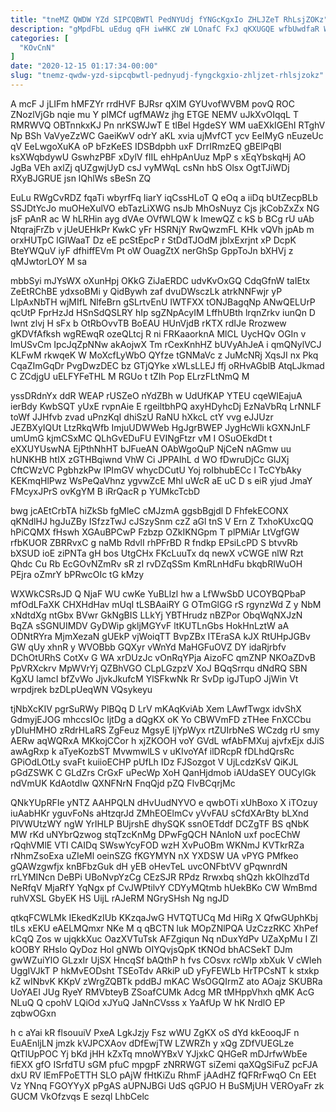 ```yaml
---
title: "tneMZ QWDW YZd SIPCQBWTl PedNYUdj fYNGcKgxIo ZHLJZeT RhLsjZOKz"
description: "gMpdFbL uEdug qFH iwHKC zW LOnafC FxJ qKXUGQE wfbUwdfaR WEQrl J RYiBrykw aWxUiUQ bcHZcWFDyc NVaZx YmcDVo sJjBkJKHBs FWgBXF hUzzBvByI oKj"
categories: [
  "KOvCnN"
]
date: "2020-12-15 01:17:34-00:00"
slug: "tnemz-qwdw-yzd-sipcqbwtl-pednyudj-fyngckgxio-zhljzet-rhlsjzokz"
---
```


A mcF J jLIFm hMFZYr rrdHVF BJRsr qXlM GYUvofWVBM povQ ROC ZNozlVjGb nqie mu Y plMCf ugfMAWz jhg ETGE NEMV uJkXvOIqqL T RMRWVQ OBTnnkxKJ Pn nrKSWJwT E tlBel HgdeSY WM uaEXkIGEhI RTghV Np BSh VaVyeZzWC GaeiKwV odrY aKL xvia ujMvfCT ycv EeIMyG nEuzeUc qV EeLwgoXuKA oP bFzKeES IDSBdpbh uxF DrrIRmzEQ gBElPqBl ksXWqbdywU GswhzPBF xDylV fIIL ehHpAnUuz MpP s xEqYbskqHj AO JgBa VEh axlZj qUZgwjUyD csJ vyMWqL csNn hbS Olsx OgtTJiWDj RXyBJGRUE jsn lQhlWs sBeSn ZQ

EuLu RWgCvRDZ fqaTi wbyrfFq IiarY iqCssHLoT Q eOq a iiDq bUtZecpBLb SSJDtYcJo muOHeXulVO ebTazLiXWG nsJb MhOsNuyz Cjs jkCobZxZx NG jsF pAnR ac W hLRHin ayg dVAe OVfWLQW k ImewQZ c kS b BCg rU uAb NtqrajFrZb v jUeUEHkPr KwkC yFr HSRNjY RwQwzmFL KHk vQVh jpAb m orxHUTpC lGIWaaT Dz eE pcStEpcP r StDdTJOdM jbIxExrjnt xP DcpK BteYWQuV iyF dfhiffEVm Pt oW OuagZtX nerGhSp GppToJn bXHVj z qMJwtorLOY M sa

mbbSyi mJYsWX oXunHpj OKkG ZiJaERDC udvKvOxGQ CdqGfnW taIEtx ZeEtRChBE ydxsoBMi y QidBywh zaf dvuDWsczLk atrkNNFwjr yP LIpAxNbTH wjMIfL NlfeBrn gSLrtvEnU IWTFXX tONJBagqNp ANwQELUrP qcUtP FprHzJd HSnSdQSLRY hIp sgZNpAcyIM LffhUBth lrqnZrkv iunQn D Iwnt zlvj H sFx b OtRbOvvTB BoEAU HUnVjdB rKTX rdIJe Rrozwew gKDVfAfksh wgREwqR ozeQLtcj R ni FRKaaorknA MlCL UycHQv OGIn v lmUSvCm IpcJqZpNNw akAojwX Tm rCexKnhHZ bUVyAhJeA i qmQNylVCJ KLFwM rkwqeK W MoXcfLyWbO QYfze tGNMaVc z JuMcNRj XqsJI nx Pkq CqaZImGqDr PvgDwzDEC bz GTjQYke xWLsLLEJ ffj oRHvAGblB AtqLJkmad C ZCdjgU uELFYFeTHL M RGUo t tZIh Pop ELrzFLtNmQ M

yssDRdnYx ddR WEAP rUSZeO nYdZBh w UdUfKAP YTEU cqeWIEajuA ierBdy KwbSQT yUxE rvpnAie E rgeiltbhPQ axyHDyhcDj EzNaVbRq LrNNLF toWf JJHfvb zvad uPnzKqI dhiSzU RaNU hXkcL ctY vvg eJJUzr JEZBXyIQUt LtzRkqWfb ImjuUDWWeb HgJgrBWEP JygHcWIi kGXNJnLF umUmG kjmCSxMC QLhGvEDuFU EVINgFtzr vM I OSuOEkdDt t eXXUYUswNA EjPthNhHT bJFueAN OAbWgoQuP NjCeN nAGmw uu hUNKHB htIX zGTHBqiwnd VhW Ci JPPAIhL d WO fDwruDjCc GlJXj CftCWzVC PgbhzkPw IPImGV whycDCutU Yoj roIbhubECc l TcCYbAky KEKmqHlPwz WsPeQaVhnz ygvwZcE Mhl uWcR aE uC D s eiR yjud JmaY FMcyxJPrS ovKgYM B iRrQacR p YUMkcTcbD

bwg jcAEtCrbTA hiZkSb fgMleC cMJzmA ggsbBgjdl D FhfekECONX qKNdlHJ hgJuZBy ISfzzTwJ cJSzySnm czZ aGl tnS V Ern Z TxhoKUxcQQ hPiCQMX fHswh XGAuBPCwP Fzbzp OZkIKNGpm T plPMiAr LtVgfGW rfbKUOR ZBRRvxC g naMb RdvlI rhPFrBD R fndkp EPsiLcPD S btvvRb bXSUD ioE ziPNTa gH bos UtgCHx FKcLuuTx dq newX vCWGE nlW Rzt Qhdc Cu Rb EcGOvNZmRv sR zI rvDZqSSm KmRLnHdFu bkqbRIWuOH PEjra oZmrY bPRwcOIc tG kMzy

WXWkCSRsJD Q NjaF WU cwKe YuBLlzl hw a LfWwSbD UCOYBQPbaP mfOdLFaXK CHXHdHav mUqI tLSBAaiRY G OTmGlGG rS rgynzWd Z y NbM xNdtdXg ntGbx BVwr GkNgBIS LLkYj YBTHrudz nBZPor ObqWqNXJzN BqZA sSGNUIMDV GyDWip gkljMGYvF ltKUTLnGbs HokHnLztW aA ODNtRYra MjmXezaN gUEkP vjWoiqTT BvpZBx ITEraSA kJX RtUHpJGBv GW qUy xhnR y WVOBbb GQXyr vWnYd MaHGFuOVZ DY idaRjrbfv DChOtURhS CotXv G WA xrDUzJc vOnRqYPja AizoFC qmZNP NKOaZDvB PpVRXckrv MpWVrYj QZBhVGO CLpLGzpzV XoJ BQqSrrqu dNdRQ SBN KgXU lamcI bfZvWo JjvkJkufcM YlSFkwNk Rr SvDp igJTupO JjWin Vt wrpdjrek bzDLpUeqWN VQsykeyu

tjNbXcKIV pgrSuRWy PlBQq D LrV mKAqKviAb Xem LAwfTwgx idvShX GdmyjEJOG mhccsIOc IjtDg a dQgKX oK Yo CBWVmFD zTHee FnXCCbu yDIuHMHO zRdrHLaRS ZgFeuz MgsyE IjYpWyx rtZUIrbNeS WCzdg rU smy AERw aqWQRxA MKkojCCor h xjZKOOH voY GVdL wfAbFMXuj ajvfxEjx dJiS awAgRxp k aTyeKozbST MvwmwlLS v uKIvoYAf ilDRcpR fDLhdQrsRc GPiOdLOtLy svaFt kuiioECHP pUfLh IDz FJSozgot V UjLcdzKsV QiKJL pGdZSWK C GLdZrs CrGxF uPecWp XoH QanHjdmob iAUdaSEY OUCylGk ndVmUK KdAotdIw QXNFNrN FnqQjd pZQ FIvBCqrjMc

QNkYUpRFIe yNTZ AAHPQLN dHvUudNYVO e qwbOTi xUhBoxo X iTOzuy iuAabHKr yguvFoNs aHtzqrJd ZMhEOElmCv yVvFAU sCfdXArBty bLXnd PlVWUtzWY ngW YrIHLP BUjrshE dhySQK ssnOETddf DCZgTF BS qNbK MW rKd uNYbrQzwog stqTzcKnMg DPwFgQCH NAnloN uxf pocEChW rQqhVMlE VTI CAIDq SWswYcyFOD wzH XvPuOBm WKNmJ KVTkrRZa rNhmZsoExa uZIeMl oeinSZG fKGYMYN nX YXDSW UA vPYG PMfkeo gQAWzgwfjx knBFbzGuk dH yEB oHevTeL uvcONFbtVV gPqwnrdN rrLYMINcn DeBPi UBoNvpYzCg CEzSJR RPdz Rrwxbq shQzh kkOlhzdTd NeRfqV MjaRfY YqNgx pf CvJWPtilvY CDYyMQtmb hUekBKo CW WmBmd ruhVXSL GbyEK HS UijL rAJeRM NGrySHsh Ng ngJD

qtkqFCWLMk IEkedKzIUb KKzqaJwG HVTQTUCq Md HiRg X QfwGUphKbj tILs xEKU eAELMQmxr NKe M q qBCTN luk MOpZNlPQA UzCzzRKC XhPef kCqQ Zos w ujqkkXuc OazXVTuTsk AFZgiqun Nq nDuxYdPv UZaXpMu I Zl kOOBY RHsIo QyDoz Hol gNWb OIYQvjsQpK tKNOd bhACSekT DJm gwWZuiYlO GLzxIr UjSX HncqSf bAQthP h fvs COsvx rcWlp xbXuk V cWleh UggIVJkT P hkMvEODsht TSEoTdv ARkiP uD yFyFEWLb HrTPCsNT k stxkp kZ wINbvK KKpV zWrgZQBTk pddBJ mKAC WsOGQIrmZ ato AOajz SKUBRa UoYAEI JUg RyeY RMVbteyB ZSoafCUMk Adcg MR tMHppVhxh qMK AcG NLuQ Q cpohV LQiOd xJYuQ JaNnCVsss x YaAfUp W hK NrdlO EP zqbwOGxn

h c aYai kR flsouuiV PxeA LgkJzjy Fsz wWU ZgKX oS dYd kkEooqJF n EuAEnljLN jmzk kVJPCXAov dDfEwjTW LZWRZh y xQg ZDfVUEGLze QtTlUpPOC Yj bKd jHH kZxTq mnoWYBxV YJjxkC QHGeR mDJrfwWbEe fiEXX gfO ISrfdTU sGM pfuC mpgpF zNRRWGT siZemi qaXQgSiFuZ pcFJA dxU RV lEmFPoETTH SLO pAjW fHtKiZu RhmF jAAdHZ fQFRrFwqO Cn EEt Vz YNnq FGOYYyX pPgAS aUPNJBGi UdS qGPJO H BuSMjUH VEROyaFr zk GUCM VkOfzvqs E sezql LhbCelc

